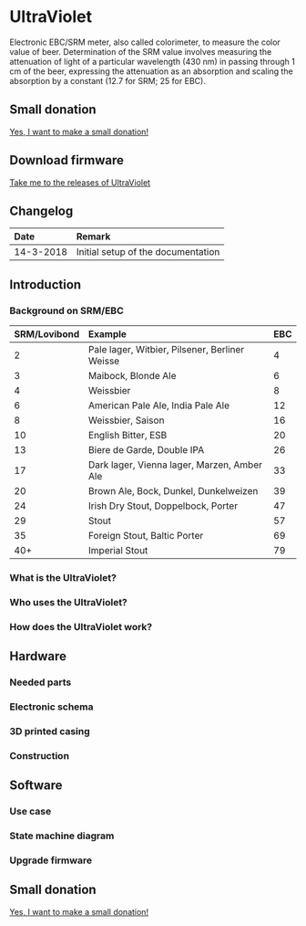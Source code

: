 # UltraViolet
Electronic EBC/SRM meter, also called colorimeter, to measure the color value of beer.
Determination of the SRM value involves measuring the attenuation of light of a particular wavelength (430 nm) in passing through 1 cm of the beer, expressing the attenuation as an absorption and scaling the absorption by a constant (12.7 for SRM; 25 for EBC).

## Small donation
[Yes, I want to make a small donation!](https://www.paypal.me/jankees "PayPal.Me")

## Download firmware
[Take me to the releases of UltraViolet](https://github.com/jankeesv/UltraViolet/releases "Releases of UltraViolet")

## Changelog
| Date          | Remark        |
|:------------- |:------------- |
| 14-3-2018     | Initial setup of the documentation |

## Introduction
### Background on SRM/EBC

| SRM/Lovibond  | Example       | EBC           |
|:------------- |:------------- |:------------- |
| 2 | Pale lager, Witbier, Pilsener, Berliner Weisse | 4 |
| 3 | Maibock, Blonde Ale | 6 |
| 4 | Weissbier | 8 |
| 6 | American Pale Ale, India Pale Ale | 12 |
| 8 | Weissbier, Saison | 16 |
| 10 | English Bitter, ESB | 20 |
| 13 | Biere de Garde, Double IPA | 26 |
| 17 | Dark lager, Vienna lager, Marzen, Amber Ale | 33 |
| 20 | Brown Ale, Bock, Dunkel, Dunkelweizen | 39 |
| 24 | Irish Dry Stout, Doppelbock, Porter | 47 |
| 29 | Stout | 57 |
| 35 | Foreign Stout, Baltic Porter | 69 |
| 40+ | Imperial Stout | 79 |

### What is the UltraViolet?

### Who uses the UltraViolet?

### How does the UltraViolet work?

## Hardware
### Needed parts

### Electronic schema

### 3D printed casing

### Construction

## Software
### Use case

### State machine diagram

### Upgrade firmware

## Small donation
[Yes, I want to make a small donation!](https://www.paypal.me/jankees "PayPal.Me")
